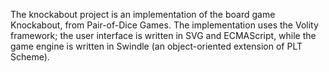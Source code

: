 The knockabout project is an implementation of the board game Knockabout, from Pair-of-Dice Games.  The implementation uses the Volity framework; the user interface is written in SVG and ECMAScript, while the game engine is written in Swindle (an object-oriented extension of PLT Scheme).